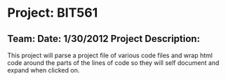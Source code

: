 Project:  BIT561
================
Team:
Date: 1/30/2012
Project Description:
--------------------
This project will parse a project file of various code files and wrap html code around the parts of the lines of code so they will 
self document and expand when clicked on.
